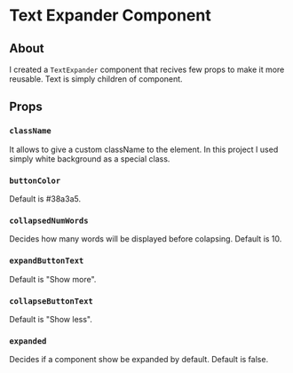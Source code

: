 # Text Expander Component

## About

I created a `TextExpander` component that recives few props to make it more reusable. Text is simply children of component.

## Props

### `className`

It allows to give a custom className to the element. In this project I used simply white background as a special class.

### `buttonColor`

Default is #38a3a5.

### `collapsedNumWords`

Decides how many words will be displayed before colapsing. Default is 10.

### `expandButtonText`

Default is "Show more".

### `collapseButtonText`

Default is "Show less".

### `expanded`

Decides if a component show be expanded by default. Default is false.

